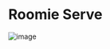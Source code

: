 # Roomie Serve

![image](https://github.com/signalwire/digital_employees/assets/13131198/a281a76d-1374-470c-9180-0e0e773c9d01)

